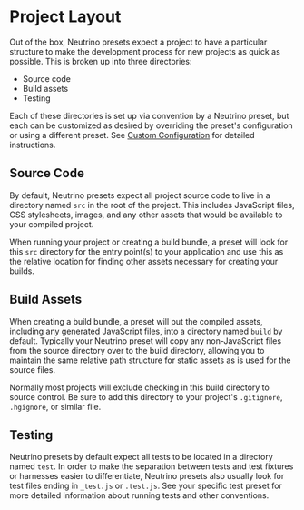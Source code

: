 # Project Layout

Out of the box, Neutrino presets expect a project to have a particular structure to make the
development process for new projects as quick as possible. This is broken up into three directories:

- Source code
- Build assets
- Testing

Each of these directories is set up via convention by a Neutrino preset, but each can be customized as
desired by overriding the preset's configuration or using a different preset. See
[Custom Configuration](/custom-configuration.md) for detailed instructions.

## Source Code

By default, Neutrino presets expect all project source code to live in a directory named `src` in the
root of the project. This includes JavaScript files, CSS stylesheets, images, and any other assets
that would be available to your compiled project.

When running your project or creating a build bundle, a preset will look for this `src` directory for
the entry point(s) to your application and use this as the relative location for finding other assets
necessary for creating your builds.

## Build Assets

When creating a build bundle, a preset will put the compiled assets, including any generated
JavaScript files, into a directory named `build` by default. Typically your Neutrino preset will copy
any non-JavaScript files from the source directory over to the build directory, allowing you to maintain
the same relative path structure for static assets as is used for the source files.

Normally most projects will exclude checking in this build directory to source control.
Be sure to add this directory to your project's `.gitignore`, `.hgignore`, or similar file.

## Testing

Neutrino presets by default expect all tests to be located in a directory named `test`. In order to make the
separation between tests and test fixtures or harnesses easier to differentiate, Neutrino presets also
usually look for test files ending in `_test.js` or `.test.js`. See your specific test preset for more
detailed information about running tests and other conventions.
